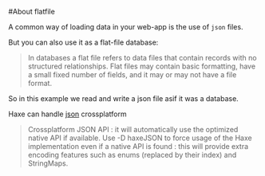 #About flatfile

A common way of loading data in your web-app is the use of `json` files.

But you can also use it as a flat-file database:

> In databases a flat file refers to data files that contain records with no structured relationships. Flat files may contain basic formatting, have a small fixed number of fields, and it may or may not have a file format.

So in this example we read and write a json file asif it was a database.

Haxe can handle [json](http://api.haxe.org/haxe/Json.html) crossplatform

> Crossplatform JSON API : it will automatically use the optimized native API if available. Use -D haxeJSON to force usage of the Haxe implementation even if a native API is found : this will provide extra encoding features such as enums (replaced by their index) and StringMaps.
